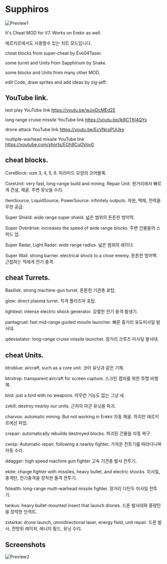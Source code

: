 # Supphiros

![Preview1](https://user-images.githubusercontent.com/130205763/230809009-e529c1a8-538c-4bf9-bbbe-1ffa5d0f42b0.png)


It's Cheat MOD for V7. Works on Erekir as well.

에르키르에서도 사용할수 있는 치트 모드입니다.



cheat blocks from super-cheat by Evo04Taser.

some turret and Units from Sapphirium by Snake.

some blocks and Units from many other MOD.

edit Code, draw sprites and add ideas by zig-jeff.

## YouTube link.
test play YouTube link https://youtu.be/wJojDcMEd2E

long range cruise missile YouTube link https://youtu.be/lk8CTKI4QYs

drone attack YouTube link https://youtu.be/EcVNcsPUUks

multiple-warhead missile YouTube link https://youtube.com/shorts/EOh8CuOVqv0

## cheat blocks.
CoreBlock: size 3, 4, 5, 6.
 피라미드 모양의 코어블록.

CoreUnit: very fast, long-range build and mining. Repair Unit.
 원거리에서 빠르게 건설, 채굴. 주변 유닛을 수리.

ItemSource, LiquidSource, PowerSource: infinitely outputs.
 자원, 액체, 전력을 무한 공급.

Super Shield: wide range super shield.
 넓은 범위의 튼튼한 방어막.

Super Overdrive: increases the speed of wide range blocks.
 주변 건물들의 스피드 업.

Super Radar, Light Radar: wide range radius.
 넓은 범위의 레이더.

Super Wall: strong barrier. electrical shock to a close enemy.
 튼튼한 방어벽. 근접하는 적에게 전기 충격.

## cheat Turrets.
Basilisk: strong machine-gun turret.
 튼튼한 기관총 포탑.

glow: direct plasma turret.
 직격 플라즈마 포탑.

lighttest: intense electric shock generator.
 강렬한 전기 충격 발생기.

pantagruel: fast mid-range guided missile launcher.
 빠른 중거리 유도미사일 발사대.

qdevastator: long-range cruise missile launcher.
 장거리 크루즈 미사일 발사대.


## cheat Units.
btrxblue: aircraft, such as a core unit.
 코어 유닛과 같은 기체.

btrxtrsp: transparent aircraft for screen capture.
 스크린 캡처를 위한 투명 비행체.

bird: just a bird with no weapons.
 아무런 기능도 없는 그냥 새.

zxkill: destroy nearby our units.
 근처의 아군 유닛을 파괴.

charvon: automatic mining. But not working in Erekir
 자동 채굴. 하지만 에르키르에선 파업.

crepair: automatically rebuilds destroyed blocks.
 파괴된 건물을 자동 복구.

cwisp: Automatic repair, following a nearby fighter.
 가까운 전투기를 따라다니며 자동 수리.

ddagger: high speed machine gun fighter
 고속 기관총 발사 전투기.

ekite: charge fighter with missiles, heavy bullet, and electric shocks.
 미사일, 충격탄, 전기충격을 장착한 돌격 전투기.

fstealth: long-range multi-warhead missile fighter.
 장거리 다탄두 미사일 전투기.

tankus: heavy bullet-mounted insect that launch drones.
 드론 발사대와 중량탄을 장착한 인섹트.

zstarkai: drone launch, omnidirectional laser, energy field, unit repair.
 드론 발사, 전방위 레이져, 에너지 필드, 유닛 수리.

## Screenshots
![Preview2](https://user-images.githubusercontent.com/130205763/230802715-9328c987-2921-4c3c-8b2f-8a917231d51b.png)
